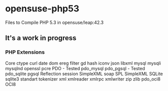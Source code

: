 # opensuse-php53

Files to Compile PHP 5.3 in opensuse/leap:42.3

## It's a work in progress

### PHP Extensions 
Core
ctype
curl
date
dom
ereg
filter
gd
hash
iconv
json
libxml
mysql
mysqli
mysqlnd
openssl
pcre
PDO - Tested
pdo_mysql
pdo_pgsql - Tested
pdo_sqlite
pgsql
Reflection
session
SimpleXML
soap
SPL
SimpleXML
SQLite
sqlite3
standart
tokenizer
xml
xmlreader
xmlrpc
xmlwriter
zip
zlib
pdo_oci8
OCI8